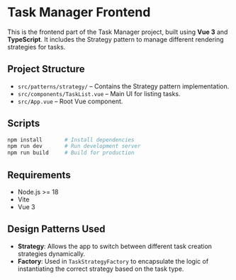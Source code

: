 # Task Manager Frontend

This is the frontend part of the Task Manager project, built using **Vue 3** and **TypeScript**. It includes the Strategy pattern to manage different rendering strategies for tasks.

## Project Structure

- `src/patterns/strategy/` – Contains the Strategy pattern implementation.
- `src/components/TaskList.vue` – Main UI for listing tasks.
- `src/App.vue` – Root Vue component.

## Scripts

```bash
npm install       # Install dependencies
npm run dev       # Run development server
npm run build     # Build for production
```

## Requirements

- Node.js >= 18
- Vite
- Vue 3

## Design Patterns Used

- **Strategy**: Allows the app to switch between different task creation strategies dynamically.
- **Factory**: Used in `TaskStrategyFactory` to encapsulate the logic of instantiating the correct strategy based on the task type.
